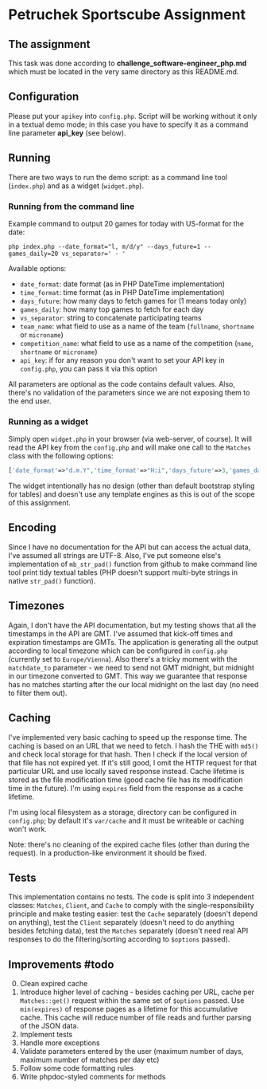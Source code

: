 # Petruchek Sportscube Assignment

## The assignment

This task was done according to **challenge_software-engineer_php.md** which must be located in the very same directory as this README.md.

## Configuration

Please put your `apikey` into `config.php`. Script will be working without it only in a textual demo mode; in this case you have to specify it as a command line parameter **api_key** (see below).

## Running

There are two ways to run the demo script: as a command line tool (``index.php``) and as a widget (``widget.php``).

### Running from the command line

Example command to output 20 games for today with US-format for the date:

`php index.php --date_format="l, m/d/y" --days_future=1 --games_daily=20 vs_separator=' - '`

Available options:

 - `date_format`: date format (as in PHP DateTime implementation)
 - `time_format`: time format (as in PHP DateTime implementation)
 - `days_future`: how many days to fetch games for (1 means today only)
 - `games_daily`: how many top games to fetch for each day
 - `vs_separator`: string to concatenate participating teams
 - `team_name`: what field to use as a name of the team (`fullname`, `shortname` or `microname`)
 - `competition_name`: what field to use as a name of the competition (`name`, `shortname` or `microname`)
 - `api_key`: if for any reason you don't want to set your API key in `config.php`, you can pass it via this option

All parameters are optional as the code contains default values. Also, there's no validation of the parameters since we are not exposing them to the end user.

### Running as a widget

Simply open `widget.php` in your browser (via web-server, of course). It will read the API key from the `config.php` and will make one call to the `Matches` class with the following options:

```php
['date_format'=>"d.m.Y",'time_format'=>"H:i",'days_future'=>3,'games_daily'=>15]
```
The widget intentionally has no design (other than default bootstrap styling for tables) and doesn't use any template engines as this is out of the scope of this assignment.

## Encoding

Since I have no documentation for the API but can access the actual data, I've assumed all strings are UTF-8. Also, I've put someone else's implementation of `mb_str_pad()` function from github to make command line tool print tidy textual tables (PHP doesn't support multi-byte strings in native `str_pad()` function). 

## Timezones

Again, I don't have the API documentation, but my testing shows that all the timestamps in the API are GMT. I've assumed that kick-off times and expiration timestamps are GMTs. The application is generating all the output according to local timezone which can be configured in `config.php` (currently set to `Europe/Vienna`). Also there's a tricky moment with the `matchdate_to` parameter - we need to send not GMT midnight, but midnight in our timezone converted to GMT. This way we guarantee that response has no matches starting after the our local midnight on the last day (no need to filter them out). 

## Caching

I've implemented very basic caching to speed up the response time. The caching is based on an URL that we need to fetch. I hash the THE with `md5()` and check local storage for that hash. Then I check if the local version of that file has not expired yet. If it's still good, I omit the HTTP request for that particular URL and use locally saved response instead. Cache lifetime is stored as the file modification time (good cache file has its modification time in the future). I'm using `expires` field from the response as a cache lifetime.

I'm using local filesystem as a storage, directory can be configured in `config.php`; by default it's `var/cache` and it must be writeable or caching won't work. 

Note: there's no cleaning of the expired cache files (other than during the request). In a production-like environment it should be fixed. 

## Tests

This implementation contains no tests. The code is split into 3 independent classes: `Matches`, `Client`, and `Cache` to comply with the single-responsibility principle and make testing easier: test the `Cache` separately (doesn't depend on anything), test the `Client` separately (doesn't need to do anything besides fetching data), test the `Matches` separately (doesn't need real API responses to do the filtering/sorting according to `$options` passed).

## Improvements #todo

0. Clean expired cache
1. Introduce higher level of caching - besides caching per URL, cache per `Matches::get()` request within the same set of `$options` passed. Use `min(expires)` of response pages as a lifetime for this accumulative cache. This cache will reduce number of file reads and further parsing of the JSON data. 
2. Implement tests
3. Handle more exceptions 
4. Validate parameters entered by the user (maximum number of days, maximum number of matches per day etc)
5. Follow some code formatting rules
6. Write phpdoc-styled comments for methods

## 